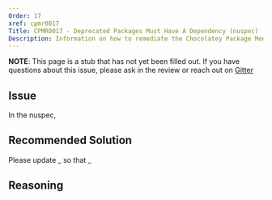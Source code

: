 ```yaml
---
Order: 17
xref: cpmr0017
Title: CPMR0017 - Deprecated Packages Must Have A Dependency (nuspec)
Description: Information on how to remediate the Chocolatey Package Moderation Rule 0017
---
```


**NOTE**: This page is a stub that has not yet been filled out. If you have questions about this issue, please ask in the review or reach out on [Gitter](https://gitter.im/chocolatey/chocolatey.org)

## Issue

In the nuspec,

## Recommended Solution

Please update _ so that _

## Reasoning
